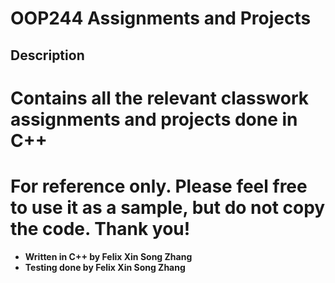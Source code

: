 # OOP244 Assignments and Projects

## Description
# Contains all the relevant classwork assignments and projects done in C++
# For reference only. Please feel free to use it as a sample, but do not copy the code. Thank you!



* **Written in C++ by Felix Xin Song Zhang** 
* **Testing done by Felix Xin Song Zhang** 


